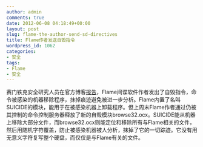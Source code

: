```yaml
---
author: admin
comments: true
date: 2012-06-08 04:18:49+00:00
layout: post
slug: flame-the-author-send-sd-directives
title: Flame作者发送自毁指令
wordpress_id: 1062
categories:
- 安全
tags:
- Flame
- 安全
---
```


赛门铁克安全研究人员在官方博客[报告](http://www.symantec.com/connect/blogs/flamer-urgent-suicide)，Flame间谍软件作者发出了自毁指令，命令被感染的机器移除程序，抹掉痕迹避免被进一步分析。Flame内置了名叫SUICIDE的模块，能用于在被感染机器上卸载程序。但上周末Flame作者通过仍被其控制的命令控制服务器释放了新的自毁模块browse32.ocx。SUICIDE能从机器上移除大部分文件，而browse32.ocx则能定位和移除所有与Flame相关的文件，然后用随机字符覆盖，防止被感染机器被人分析，抹掉了它的一切踪迹。它没有用无意义字符复写整个硬盘，而仅仅是与Flame有关的文件。
